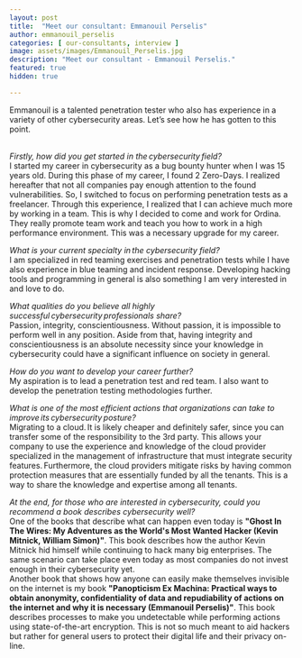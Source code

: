 ```yaml
---
layout: post
title:  "Meet our consultant: Emmanouil Perselis"
author: emmanouil_perselis
categories: [ our-consultants, interview ]
image: assets/images/Emmanouil_Perselis.jpg
description: "Meet our consultant - Emmanouil Perselis."
featured: true
hidden: true

---
```


Emmanouil is a talented penetration tester who also has experience in a variety of other cybersecurity areas. Let’s see how he has gotten to this point.  <br> <br>

*Firstly, how did you get started in the cybersecurity field?* <br>
I started my career in cybersecurity as a bug bounty hunter when I was 15 years old. During this phase of my career, I found 2 Zero-Days. I realized hereafter that not all companies pay enough attention to the found vulnerabilities. So, I switched to focus on performing penetration tests as a freelancer. Through this experience, I realized that I can achieve much more by working in a team. This is why I decided to come and work for Ordina. They really promote team work and teach you how to work in a high performance environment. This was a necessary upgrade for my career. <br>

*What is your current specialty in the cybersecurity field?* <br>
I am specialized in red teaming exercises and penetration tests while I have also experience in blue teaming and incident response. Developing hacking tools and programming in general is also something I am very interested in and love to do. <br>

*What qualities do you believe all highly successful cybersecurity professionals share?* <br>
Passion, integrity, conscientiousness. Without passion, it is impossible to perform well in any position. Aside from that, having integrity and conscientiousness is an absolute necessity since your knowledge in cybersecurity could have a significant influence on society in general.<br>

*How do you want to develop your career further?* <br>
My aspiration is to lead a penetration test and red team. I also want to develop the penetration testing methodologies further. <br>

*What is one of the most efficient actions that organizations can take to improve its cybersecurity posture?* <br>
Migrating to a cloud. It is likely cheaper and definitely safer, since you can transfer some of the responsibility to the 3rd party. This allows your company to use the experience and knowledge of the cloud provider specialized in the management of infrastructure that must integrate security features. Furthermore, the cloud providers mitigate risks by having common protection measures that are essentially funded by all the tenants. This is a way to share the knowledge and expertise among all tenants. <br>

*At the end, for those who are interested in cybersecurity, could you recommend a book describes cybersecurity well?* <br>
One of the books that describe what can happen even today is **"Ghost In The Wires: My Adventures as the World's Most Wanted Hacker (Kevin Mitnick, William Simon)"**. This book describes how the author Kevin Mitnick hid himself while continuing to hack many big enterprises. The same scenario can take place even today as most companies do not invest enough in their cybersecurity yet. <br>
Another book that shows how anyone can easily make themselves invisible on the internet is my book **"Panopticism Ex Machina: Practical ways to obtain anonymity, confidentiality of data and repudiability of actions on the internet and why it is necessary (Emmanouil Perselis)"**. This book describes processes to make you undetectable while performing actions using state-of-the-art encryption. This is not so much meant to aid hackers but rather for general users to protect their digital life and their privacy on-line. 